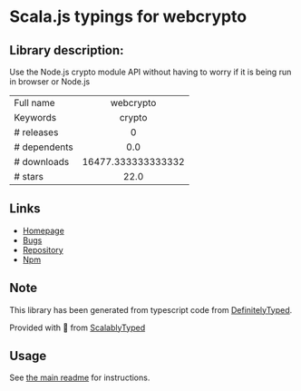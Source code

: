 
# Scala.js typings for webcrypto


## Library description:
Use the Node.js crypto module API without having to worry if it is being run in browser or Node.js

|                    |                 |
| ------------------ | :-------------: |
| Full name          | webcrypto |
| Keywords           | crypto |
| # releases         | 0 |
| # dependents       | 0.0 |
| # downloads        | 16477.333333333332 |
| # stars            | 22.0 |

## Links
- [Homepage](https://github.com/diasdavid/webcrypto#readme)
- [Bugs](https://github.com/diasdavid/webcrypto/issues)
- [Repository](https://github.com/diasdavid/webcrypto)
- [Npm](https://www.npmjs.com/package/webcrypto)
    


## Note
This library has been generated from typescript code from [DefinitelyTyped](https://definitelytyped.org).

Provided with :purple_heart: from [ScalablyTyped](https://github.com/oyvindberg/ScalablyTyped)

## Usage
See [the main readme](../../readme.md) for instructions.


